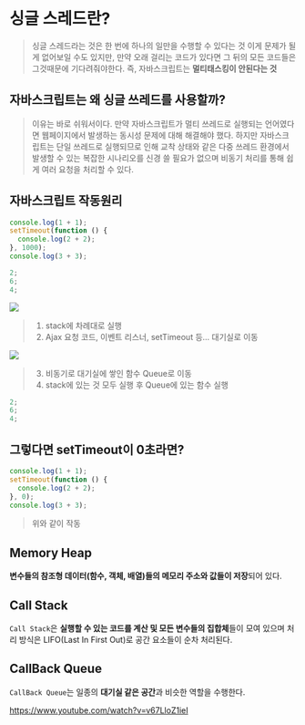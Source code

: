 # 싱글 스레드란?

> 싱글 스레드라는 것은 한 번에 하나의 일만을 수행할 수 있다는 것
> 이게 문제가 될 게 없어보일 수도 있지만, 만약 오래 걸리는 코드가 있다면 그 뒤의 모든 코드들은 그것때문에 기다려줘야한다.
> 즉, 자바스크립트는 **멀티태스킹이 안된다는 것**

## 자바스크립트는 왜 싱글 쓰레드를 사용할까?

> 이유는 바로 쉬워서이다. 만약 자바스크립트가 멀티 쓰레드로 실행되는 언어였다면 웹페이지에서 발생하는 동시성 문제에 대해 해결해야 했다.
> 하지만 자바스크립트는 단일 쓰레드로 실행되므로 인해 교착 상태와 같은 다중 쓰레드 환경에서 발생할 수 있는 복잡한 시나리오를 신경 쓸 필요가 없으며 비동기 처리를 통해 쉽게 여러 요청을 처리할 수 있다.

## 자바스크립트 작동원리

```javascript
console.log(1 + 1);
setTimeout(function () {
  console.log(2 + 2);
}, 1000);
console.log(3 + 3);

2;
6;
4;
```

<img src="https://user-images.githubusercontent.com/69666944/164644964-fea746b6-f611-4b54-940d-166e07fc0057.png">

> 1. stack에 차례대로 실행
> 2. Ajax 요청 코드, 이벤트 리스너, setTimeout 등... 대기실로 이동

<img src="https://user-images.githubusercontent.com/69666944/164646020-03416bde-138c-4e72-9e59-e037079d1910.png">

> 3. 비동기로 대기실에 쌓인 함수 Queue로 이동
> 4. stack에 있는 것 모두 실행 후 Queue에 있는 함수 실행

```javascript
2;
6;
4;
```

## 그렇다면 setTimeout이 0초라면?

```javascript
console.log(1 + 1);
setTimeout(function () {
  console.log(2 + 2);
}, 0);
console.log(3 + 3);
```

> 위와 같이 작동

## Memory Heap

**변수들의 참조형 데이터(함수, 객체, 배열)들의 메모리 주소와 값들이 저장**되어 있다.

## Call Stack

`Call Stack`은 **실행할 수 있는 코드를 계산 및 모든 변수들의 집합체**들이 모여 있으며 처리 방식은 LIFO(Last In First Out)로 공간 요소들이 순차 처리된다.

## CallBack Queue

`CallBack Queue`는 일종의 **대기실 같은 공간**과 비슷한 역할을 수행한다.

https://www.youtube.com/watch?v=v67LloZ1ieI
